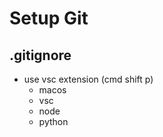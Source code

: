 # Setup Git

## .gitignore
- use vsc extension (cmd shift p)
  - macos
  - vsc
  - node
  - python

